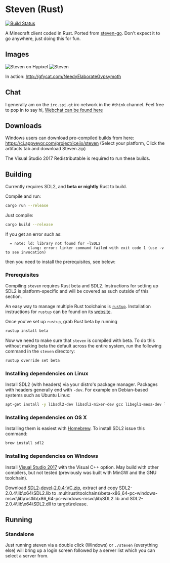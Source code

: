 # Steven (Rust)
[![Build Status](https://travis-ci.org/iceiix/steven.svg?branch=updates)](https://travis-ci.org/iceiix/steven)

A Minecraft client coded in Rust. Ported from [steven-go](https://github.com/Thinkofname/steven-go).
Don't expect it to go anywhere, just doing this for fun.

## Images

![Steven on Hypixel](https://i.imgur.com/PM5fLuu.png)
![Steven](https://i.imgur.com/RRspOQF.png)


In action: http://gfycat.com/NeedyElaborateGypsymoth

## Chat

I generally am on the `irc.spi.gt` irc network in the `#think` channel.
Feel free to pop in to say hi, [Webchat can be found here](https://irc.spi.gt/iris/?channels=think)

## Downloads

Windows users can download pre-compiled builds from here: https://ci.appveyor.com/project/iceiix/steven
(Select your platform, Click the artifacts tab and download Steven.zip)

The Visual Studio 2017 Redistributable is required to run these builds.

## Building

Currently requires SDL2, and **beta or nightly** Rust to build.

Compile and run:
```bash
cargo run --release
```
Just compile:
```bash
cargo build --release
```

If you get an error such as:

```
  = note: ld: library not found for -lSDL2                                                                                                                                                                                                   
          clang: error: linker command failed with exit code 1 (use -v to see invocation)     
```

then you need to install the prerequisites, see below:

### Prerequisites

Compiling `steven` requires Rust beta and SDL2. Instructions for setting up SDL2 is platform-specific and will be covered as such outside of this section. 

An easy way to manage multiple Rust toolchains is [`rustup`](https://github.com/rust-lang-nursery/rustup.rs). Installation instructions for `rustup` can be found on its [website](https://www.rustup.rs/).

Once you've set up `rustup`, grab Rust beta by running
```sh
rustup install beta
```

Now we need to make sure that `steven` is compiled with beta. To do this without making beta the default across the entire system, run the following command in the `steven` directory:
```sh
rustup override set beta
```

### Installing dependencies on Linux
Install SDL2 (with headers) via your distro's package manager. Packages with headers generally end with `-dev`.
For example on Debian-based systems such as Ubuntu Linux:

```bash
apt-get install -y libsdl2-dev libsdl2-mixer-dev gcc libegl1-mesa-dev libgles2-mesa-dev
```

### Installing dependencies on OS X
Installing them is easiest with [Homebrew](http://brew.sh/). To install SDL2 issue this command:

```bash
brew install sdl2
```

### Installing dependencies on Windows
Install [Visual Studio 2017](https://visualstudio.microsoft.com/vs/older-downloads)
with the Visual C++ option. May build with other compilers, but not tested
(previously was built with MinGW and the GNU toolchain).

Download [SDL2-devel-2.0.4-VC.zip](https://www.libsdl.org/release/SDL2-devel-2.0.4-VC.zip), extract and
copy SDL2-2.0.4\lib\x64\SDL2.lib to .multirust\toolchains\beta-x86_64-pc-windows-msvc\lib\rustlib\x86_64-pc-windows-msvc\lib\SDL2.lib
and SDL2-2.0.4\lib\x64\SDL2.dll to target\release.

## Running

### Standalone

Just running steven via a double click (Windows) or `./steven` (everything else)
will bring up a login screen followed by a server list which you can select a server
from.
